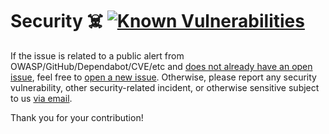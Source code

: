 # Security ☠️ [![Known Vulnerabilities][2]][1]

If the issue is related to a public alert from OWASP/GitHub/Dependabot/CVE/etc
and [does not already have an open issue][3], feel free to [open a new
issue][4]. Otherwise, please report any security vulnerability, other
security-related incident, or otherwise sensitive subject to us [via email][5].

Thank you for your contribution!

[1]: https://snyk.io/test/github/Xunnamius/msft-todo-backup
[2]: https://snyk.io/test/github/Xunnamius/msft-todo-backup/badge.svg
[3]: https://github.com/Xunnamius/msft-todo-backup/issues?q=
[4]: https://github.com/Xunnamius/msft-todo-backup/issues/new/choose
[5]:
  mailto:security@ergodark.com?subject=ALERT%3A%20SECURITY%20INCIDENT%3A%20%28five%20word%20summary%29
